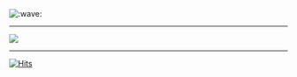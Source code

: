 <img src="https://raw.githubusercontent.com/cnrad/cnrad/main/hi.svg" alt=":wave:" />

---

<a href="https://discord.com/users/705665813994012695">
  <img src="https://lanyard.cnrad.dev/api/636268679767654430?bg=18191C&animated=true&hideDiscrim=true" align="center" />
</a>

---

[![Hits](https://hits.link/hits?url=https://github.com/6g5&bgLeft=444444&bgRight=031e87&label=visits)](https://hits.link)
